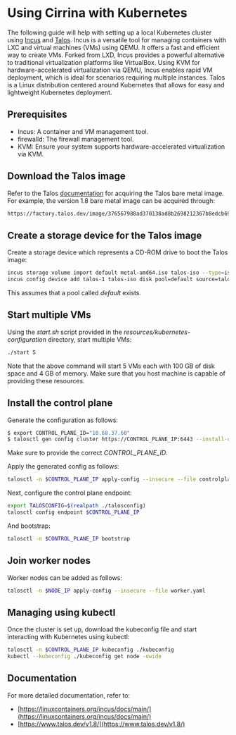 # Using Cirrina with Kubernetes

The following guide will help with setting up a local Kubernetes cluster using [Incus](https://linuxcontainers.org/incus/)
and [Talos](https://www.talos.dev/). Incus is a versatile tool for managing containers with LXC and virtual machines (VMs) using QEMU. It
offers a fast and efficient way to create VMs. Forked from LXD, Incus provides a powerful alternative to traditional virtualization
platforms like VirtualBox. Using KVM for hardware-accelerated virtualization via QEMU, Incus enables rapid VM deployment, which is ideal for
scenarios requiring multiple instances. Talos is a Linux distribution centered around Kubernetes that allows for easy and lightweight
Kubernetes deployment.

## Prerequisites

- Incus: A container and VM management tool.
- firewalld: The firewall management tool.
- KVM: Ensure your system supports hardware-accelerated virtualization via KVM.

## Download the Talos image

Refer to the Talos [documentation](https://www.talos.dev/v1.8/talos-guides/install/bare-metal-platforms/iso/) for acquiring the Talos bare
metal image. For example, the version 1.8 bare metal image can be acquired through:

```bash
https://factory.talos.dev/image/376567988ad370138ad8b2698212367b8edcb69b5fd68c80be1f2ec7d603b4ba/v1.8.0/metal-amd64.iso
```

## Create a storage device for the Talos image

Create a storage device which represents a CD-ROM drive to boot the Talos image:

```bash
incus storage volume import default metal-amd64.iso talos-iso --type=iso
incus config device add talos-1 talos-iso disk pool=default source=talos-iso boot.priority=10
```

This assumes that a pool called _default_ exists.

## Start multiple VMs

Using the _start.sh_ script provided in the _resources/kubernetes-configuration_ directory, start multiple VMs:

```bash
./start 5
```

Note that the above command will start 5 VMs each with 100 GB of disk space and 4 GB of memory. Make sure that you host machine is capable
of providing these resources.

## Install the control plane

Generate the configuration as follows:

```bash
$ export CONTROL_PLANE_ID="10.68.37.60"
$ talosctl gen config cluster https://CONTROL_PLANE_IP:6443 --install-disk /dev/sda
```

Make sure to provide the correct _CONTROL_PLANE_ID_.

Apply the generated config as follows:

```bash
talosctl -n $CONTROL_PLANE_IP apply-config --insecure --file controlplane.yaml
```

Next, configure the control plane endpoint:

```bash
export TALOSCONFIG=$(realpath ./talosconfig)
talosctl config endpoint $CONTROL_PLANE_IP
```

And bootstrap:

```bash
talosctl -n $CONTROL_PLANE_IP bootstrap
```

## Join worker nodes

Worker nodes can be added as follows:

```bash
talosctl -n $NODE_IP apply-config --insecure --file worker.yaml
```

## Managing using kubectl

Once the cluster is set up, download the kubeconfig file and start interacting with Kubernetes using kubectl:

```bash
talosctl -n $CONTROL_PLANE_IP kubeconfig ./kubeconfig
kubectl --kubeconfig ./kubeconfig get node -owide
```

## Documentation

For more detailed documentation, refer to:

- [https://linuxcontainers.org/incus/docs/main/](https://linuxcontainers.org/incus/docs/main/)
- [https://www.talos.dev/v1.8/](https://www.talos.dev/v1.8/)